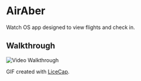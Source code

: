 # AirAber
Watch OS app designed to view flights and check in.

## Walkthrough
<img src='https://github.com/zubair/AirAber/blob/master/AirAber_Walkthrough.gif' title='Video Walkthrough' width='' alt='Video Walkthrough' />

GIF created with [LiceCap](http://www.cockos.com/licecap/).
